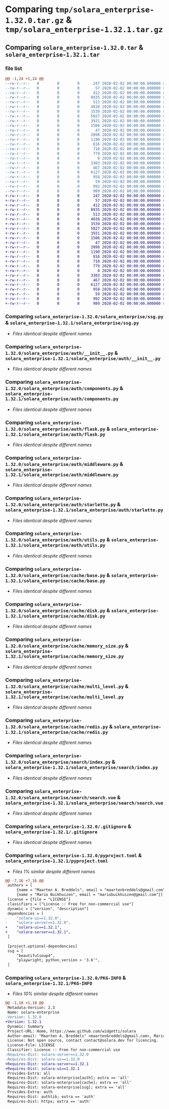 # Comparing `tmp/solara_enterprise-1.32.0.tar.gz` & `tmp/solara_enterprise-1.32.1.tar.gz`

## Comparing `solara_enterprise-1.32.0.tar` & `solara_enterprise-1.32.1.tar`

### file list

```diff
@@ -1,24 +1,24 @@
--rw-r--r--   0        0        0      247 2020-02-02 00:00:00.000000 solara_enterprise-1.32.0/RELEASE.md
--rw-r--r--   0        0        0       57 2020-02-02 00:00:00.000000 solara_enterprise-1.32.0/solara_enterprise/__init__.py
--rw-r--r--   0        0        0      412 2020-02-02 00:00:00.000000 solara_enterprise-1.32.0/solara_enterprise/license.py
--rw-r--r--   0        0        0     8935 2020-02-02 00:00:00.000000 solara_enterprise-1.32.0/solara_enterprise/ssg.py
--rw-r--r--   0        0        0      513 2020-02-02 00:00:00.000000 solara_enterprise-1.32.0/solara_enterprise/auth/__init__.py
--rw-r--r--   0        0        0     4038 2020-02-02 00:00:00.000000 solara_enterprise-1.32.0/solara_enterprise/auth/components.py
--rw-r--r--   0        0        0     3539 2020-02-02 00:00:00.000000 solara_enterprise-1.32.0/solara_enterprise/auth/flask.py
--rw-r--r--   0        0        0     5027 2020-02-02 00:00:00.000000 solara_enterprise-1.32.0/solara_enterprise/auth/middleware.py
--rw-r--r--   0        0        0     3931 2020-02-02 00:00:00.000000 solara_enterprise-1.32.0/solara_enterprise/auth/starlette.py
--rw-r--r--   0        0        0     1506 2020-02-02 00:00:00.000000 solara_enterprise-1.32.0/solara_enterprise/auth/utils.py
--rw-r--r--   0        0        0       47 2020-02-02 00:00:00.000000 solara_enterprise-1.32.0/solara_enterprise/cache/__init__.py
--rw-r--r--   0        0        0     2098 2020-02-02 00:00:00.000000 solara_enterprise-1.32.0/solara_enterprise/cache/base.py
--rw-r--r--   0        0        0     1190 2020-02-02 00:00:00.000000 solara_enterprise-1.32.0/solara_enterprise/cache/disk.py
--rw-r--r--   0        0        0      816 2020-02-02 00:00:00.000000 solara_enterprise-1.32.0/solara_enterprise/cache/memory_size.py
--rw-r--r--   0        0        0      710 2020-02-02 00:00:00.000000 solara_enterprise-1.32.0/solara_enterprise/cache/multi_level.py
--rw-r--r--   0        0        0      779 2020-02-02 00:00:00.000000 solara_enterprise-1.32.0/solara_enterprise/cache/redis.py
--rw-r--r--   0        0        0        0 2020-02-02 00:00:00.000000 solara_enterprise-1.32.0/solara_enterprise/search/__init__.py
--rw-r--r--   0        0        0     3303 2020-02-02 00:00:00.000000 solara_enterprise-1.32.0/solara_enterprise/search/index.py
--rw-r--r--   0        0        0      467 2020-02-02 00:00:00.000000 solara_enterprise-1.32.0/solara_enterprise/search/search.py
--rw-r--r--   0        0        0     6127 2020-02-02 00:00:00.000000 solara_enterprise-1.32.0/solara_enterprise/search/search.vue
--rw-r--r--   0        0        0      958 2020-02-02 00:00:00.000000 solara_enterprise-1.32.0/.gitignore
--rw-r--r--   0        0        0       59 2020-02-02 00:00:00.000000 solara_enterprise-1.32.0/LICENSE
--rw-r--r--   0        0        0      992 2020-02-02 00:00:00.000000 solara_enterprise-1.32.0/pyproject.toml
--rw-r--r--   0        0        0      989 2020-02-02 00:00:00.000000 solara_enterprise-1.32.0/PKG-INFO
+-rw-r--r--   0        0        0      247 2020-02-02 00:00:00.000000 solara_enterprise-1.32.1/RELEASE.md
+-rw-r--r--   0        0        0       57 2020-02-02 00:00:00.000000 solara_enterprise-1.32.1/solara_enterprise/__init__.py
+-rw-r--r--   0        0        0      412 2020-02-02 00:00:00.000000 solara_enterprise-1.32.1/solara_enterprise/license.py
+-rw-r--r--   0        0        0     8935 2020-02-02 00:00:00.000000 solara_enterprise-1.32.1/solara_enterprise/ssg.py
+-rw-r--r--   0        0        0      513 2020-02-02 00:00:00.000000 solara_enterprise-1.32.1/solara_enterprise/auth/__init__.py
+-rw-r--r--   0        0        0     4038 2020-02-02 00:00:00.000000 solara_enterprise-1.32.1/solara_enterprise/auth/components.py
+-rw-r--r--   0        0        0     3539 2020-02-02 00:00:00.000000 solara_enterprise-1.32.1/solara_enterprise/auth/flask.py
+-rw-r--r--   0        0        0     5027 2020-02-02 00:00:00.000000 solara_enterprise-1.32.1/solara_enterprise/auth/middleware.py
+-rw-r--r--   0        0        0     3931 2020-02-02 00:00:00.000000 solara_enterprise-1.32.1/solara_enterprise/auth/starlette.py
+-rw-r--r--   0        0        0     1506 2020-02-02 00:00:00.000000 solara_enterprise-1.32.1/solara_enterprise/auth/utils.py
+-rw-r--r--   0        0        0       47 2020-02-02 00:00:00.000000 solara_enterprise-1.32.1/solara_enterprise/cache/__init__.py
+-rw-r--r--   0        0        0     2098 2020-02-02 00:00:00.000000 solara_enterprise-1.32.1/solara_enterprise/cache/base.py
+-rw-r--r--   0        0        0     1190 2020-02-02 00:00:00.000000 solara_enterprise-1.32.1/solara_enterprise/cache/disk.py
+-rw-r--r--   0        0        0      816 2020-02-02 00:00:00.000000 solara_enterprise-1.32.1/solara_enterprise/cache/memory_size.py
+-rw-r--r--   0        0        0      710 2020-02-02 00:00:00.000000 solara_enterprise-1.32.1/solara_enterprise/cache/multi_level.py
+-rw-r--r--   0        0        0      779 2020-02-02 00:00:00.000000 solara_enterprise-1.32.1/solara_enterprise/cache/redis.py
+-rw-r--r--   0        0        0        0 2020-02-02 00:00:00.000000 solara_enterprise-1.32.1/solara_enterprise/search/__init__.py
+-rw-r--r--   0        0        0     3303 2020-02-02 00:00:00.000000 solara_enterprise-1.32.1/solara_enterprise/search/index.py
+-rw-r--r--   0        0        0      467 2020-02-02 00:00:00.000000 solara_enterprise-1.32.1/solara_enterprise/search/search.py
+-rw-r--r--   0        0        0     6127 2020-02-02 00:00:00.000000 solara_enterprise-1.32.1/solara_enterprise/search/search.vue
+-rw-r--r--   0        0        0      958 2020-02-02 00:00:00.000000 solara_enterprise-1.32.1/.gitignore
+-rw-r--r--   0        0        0       59 2020-02-02 00:00:00.000000 solara_enterprise-1.32.1/LICENSE
+-rw-r--r--   0        0        0      992 2020-02-02 00:00:00.000000 solara_enterprise-1.32.1/pyproject.toml
+-rw-r--r--   0        0        0      989 2020-02-02 00:00:00.000000 solara_enterprise-1.32.1/PKG-INFO
```

### Comparing `solara_enterprise-1.32.0/solara_enterprise/ssg.py` & `solara_enterprise-1.32.1/solara_enterprise/ssg.py`

 * *Files identical despite different names*

### Comparing `solara_enterprise-1.32.0/solara_enterprise/auth/__init__.py` & `solara_enterprise-1.32.1/solara_enterprise/auth/__init__.py`

 * *Files identical despite different names*

### Comparing `solara_enterprise-1.32.0/solara_enterprise/auth/components.py` & `solara_enterprise-1.32.1/solara_enterprise/auth/components.py`

 * *Files identical despite different names*

### Comparing `solara_enterprise-1.32.0/solara_enterprise/auth/flask.py` & `solara_enterprise-1.32.1/solara_enterprise/auth/flask.py`

 * *Files identical despite different names*

### Comparing `solara_enterprise-1.32.0/solara_enterprise/auth/middleware.py` & `solara_enterprise-1.32.1/solara_enterprise/auth/middleware.py`

 * *Files identical despite different names*

### Comparing `solara_enterprise-1.32.0/solara_enterprise/auth/starlette.py` & `solara_enterprise-1.32.1/solara_enterprise/auth/starlette.py`

 * *Files identical despite different names*

### Comparing `solara_enterprise-1.32.0/solara_enterprise/auth/utils.py` & `solara_enterprise-1.32.1/solara_enterprise/auth/utils.py`

 * *Files identical despite different names*

### Comparing `solara_enterprise-1.32.0/solara_enterprise/cache/base.py` & `solara_enterprise-1.32.1/solara_enterprise/cache/base.py`

 * *Files identical despite different names*

### Comparing `solara_enterprise-1.32.0/solara_enterprise/cache/disk.py` & `solara_enterprise-1.32.1/solara_enterprise/cache/disk.py`

 * *Files identical despite different names*

### Comparing `solara_enterprise-1.32.0/solara_enterprise/cache/memory_size.py` & `solara_enterprise-1.32.1/solara_enterprise/cache/memory_size.py`

 * *Files identical despite different names*

### Comparing `solara_enterprise-1.32.0/solara_enterprise/cache/multi_level.py` & `solara_enterprise-1.32.1/solara_enterprise/cache/multi_level.py`

 * *Files identical despite different names*

### Comparing `solara_enterprise-1.32.0/solara_enterprise/cache/redis.py` & `solara_enterprise-1.32.1/solara_enterprise/cache/redis.py`

 * *Files identical despite different names*

### Comparing `solara_enterprise-1.32.0/solara_enterprise/search/index.py` & `solara_enterprise-1.32.1/solara_enterprise/search/index.py`

 * *Files identical despite different names*

### Comparing `solara_enterprise-1.32.0/solara_enterprise/search/search.vue` & `solara_enterprise-1.32.1/solara_enterprise/search/search.vue`

 * *Files identical despite different names*

### Comparing `solara_enterprise-1.32.0/.gitignore` & `solara_enterprise-1.32.1/.gitignore`

 * *Files identical despite different names*

### Comparing `solara_enterprise-1.32.0/pyproject.toml` & `solara_enterprise-1.32.1/pyproject.toml`

 * *Files 1% similar despite different names*

```diff
@@ -7,16 +7,16 @@
 authors = [
     {name = "Maarten A. Breddels", email = "maartenbreddels@gmail.com"},
     {name = "Mario Buikhuizen", email = "mariobuikhuizen@gmail.com"}]
 license = {file = "LICENSE"}
 classifiers = ["License :: Free for non-commercial use"]
 dynamic = ["version", "description"]
 dependencies = [
-    "solara-ui==1.32.0",
-    "solara-server==1.32.0",
+    "solara-ui==1.32.1",
+    "solara-server==1.32.1",
 ]
 
 [project.optional-dependencies]
 ssg = [
     "beautifulsoup4",
     "playwright; python_version > '3.6'",
 ]
```

### Comparing `solara_enterprise-1.32.0/PKG-INFO` & `solara_enterprise-1.32.1/PKG-INFO`

 * *Files 10% similar despite different names*

```diff
@@ -1,18 +1,18 @@
 Metadata-Version: 2.3
 Name: solara-enterprise
-Version: 1.32.0
+Version: 1.32.1
 Dynamic: Summary
 Project-URL: Home, https://www.github.com/widgetti/solara
 Author-email: "Maarten A. Breddels" <maartenbreddels@gmail.com>, Mario Buikhuizen <mariobuikhuizen@gmail.com>
 License: Not open source, contact contact@solara.dev for licencing.
 License-File: LICENSE
 Classifier: License :: Free for non-commercial use
-Requires-Dist: solara-server==1.32.0
-Requires-Dist: solara-ui==1.32.0
+Requires-Dist: solara-server==1.32.1
+Requires-Dist: solara-ui==1.32.1
 Provides-Extra: all
 Requires-Dist: solara-enterprise[auth]; extra == 'all'
 Requires-Dist: solara-enterprise[cache]; extra == 'all'
 Requires-Dist: solara-enterprise[ssg]; extra == 'all'
 Provides-Extra: auth
 Requires-Dist: authlib; extra == 'auth'
 Requires-Dist: httpx; extra == 'auth'
```

